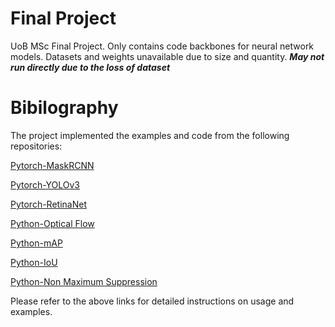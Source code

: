 # Final Project
UoB MSc Final Project. Only contains code backbones for neural network models. Datasets and weights unavailable due to size and quantity. **_May not run directly due to the loss of dataset_**

# Bibilography
The project implemented the examples and code from the following repositories:

[Pytorch-MaskRCNN](https://pytorch.org/tutorials/intermediate/torchvision_tutorial.html)

[Pytorch-YOLOv3](https://github.com/eriklindernoren/PyTorch-YOLOv3)

[Pytorch-RetinaNet](https://github.com/yhenon/pytorch-retinanet)

[Python-Optical Flow](https://opencv-python-tutroals.readthedocs.io/en/latest/py_tutorials/py_video/py_lucas_kanade/py_lucas_kanade.html)

[Python-mAP](https://github.com/Cartucho/mAP)

[Python-IoU](https://www.kaggle.com/iezepov/fast-iou-scoring-metric-in-pytorch-and-numpy)

[Python-Non Maximum Suppression](https://www.pyimagesearch.com/2015/02/16/faster-non-maximum-suppression-python/)

Please refer to the above links for detailed instructions on usage and examples.
